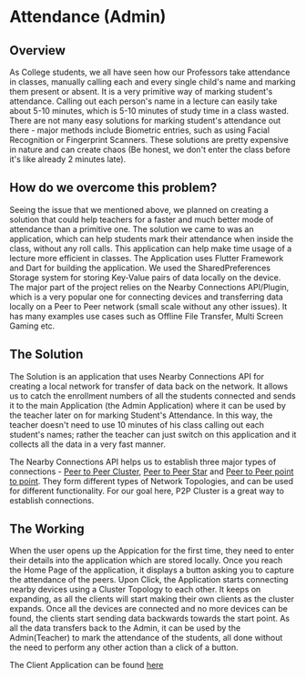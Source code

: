 # Attendance (Admin)

## Overview
As College students, we all have seen how our Professors take attendance in classes, manually calling each and every single child's name and marking them present or absent. It is a very primitive way of marking student's attendance. Calling out each person's name in a lecture can easily take about 5-10 minutes, which is 5-10 minutes of study time in a class wasted. There are not many easy solutions for marking student's attendance out there - major methods include Biometric entries, such as using Facial Recognition or Fingerprint Scanners. These solutions are pretty expensive in nature and can create chaos (Be honest, we don't enter the class before it's like already 2 minutes late).

## How do we overcome this problem? 
Seeing the issue that we mentioned above, we planned on creating a solution that could help teachers for a faster and much better mode of attendance than a primitive one. The solution we came to was an application, which can help students mark their attendance when inside the class, without any roll calls. This application can help make time usage of a lecture more efficient in classes.
The Application uses Flutter Framework and Dart for building the application. We used the SharedPreferences Storage system for storing Key-Value pairs of data locally on the device. The major part of the project relies on the Nearby Connections API/Plugin, which is a very popular one for connecting devices and transferring data locally on a Peer to Peer network (small scale without any other issues). It has many examples use cases such as Offline File Transfer, Multi Screen Gaming etc.

 ## The Solution
 The Solution is an application that uses Nearby Connections API for creating a local network for transfer of data back on the network. It allows us to catch the enrollment numbers of all the students connected and sends it to the main Application (the Admin Application) where it can be used by the teacher later on for marking Student's Attendance. In this way, the teacher doesn't need to use 10 minutes of his class calling out each student's names; rather the teacher can just switch on this application and it collects all the data in a very fast manner.

 The Nearby Connections API helps us to establish three major types of connections - [Peer to Peer Cluster](https://developers.google.com/nearby/connections/strategies#p2p_cluster), [Peer to Peer Star](https://developers.google.com/nearby/connections/strategies#p2p_star) and [Peer to Peer point to point](https://developers.google.com/nearby/connections/strategies#p2p_point_to_point). They form different types of Network Topologies, and can be used for different functionality. For our goal here, P2P Cluster is a great way to establish connections. 

 ## The Working
 When the user opens up the Appication for the first time, they need to enter their details into the application which are stored locally. Once you reach the Home Page of the application, it displays a button asking you to capture the attendance of the peers. Upon Click, the Application starts connecting nearby devices using a Cluster Topology to each other. It keeps on expanding, as all the clients will start making their own clients as the cluster expands. Once all the devices are connected and no more devices can be found, the clients start sending data backwards towards the start point. As all the data transfers back to the Admin, it can be used by the Admin(Teacher) to mark the attendance of the students, all done without the need to perform any other action than a click of a button.

 The Client Application can be found [here](https://github.com/NaK915/Attendance_client)